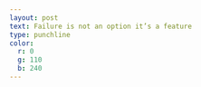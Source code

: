 ```yaml
---
layout: post
text: Failure is not an option it’s a feature
type: punchline
color:
  r: 0
  g: 110
  b: 240
---
```

